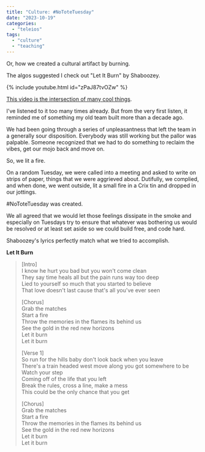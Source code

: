 ```yaml
---
title: "Culture: #NoToteTuesday"
date: "2023-10-19"
categories: 
  - "teleios"
tags: 
  - "culture"
  - "teaching"
---
```


Or, how we created a cultural artifact by burning.

The algos suggested I check out "Let It Burn" by Shaboozey.


{% include youtube.html id="zPaJ87tvOZw" %}

[This video is the intersection of many cool things](https://www.youtube.com/watch?v=zPaJ87tvOZw).

I've listened to it too many times already. But from the very first listen, it reminded me of something my old team built more than a decade ago.

We had been going through a series of unpleasantness that left the team in a generally sour disposition. Everybody was still working but the pallor was palpable. Someone recognized that we had to do something to reclaim the vibes, get our mojo back and move on.

So, we lit a fire.

On a random Tuesday, we were called into a meeting and asked to write on strips of paper, things that we were aggrieved about. Dutifully, we complied, and when done, we went outside, lit a small fire in a Crix tin and dropped in our jottings.

#NoToteTuesday was created.

We all agreed that we would let those feelings dissipate in the smoke and especially on Tuesdays try to ensure that whatever was bothering us would be resolved or at least set aside so we could build free, and code hard.

Shaboozey's lyrics perfectly match what we tried to accomplish.

**Let It Burn**

> \[Intro\]  
> I know he hurt you bad but you won't come clean  
> They say time heals all but the pain runs way too deep  
> Lied to yourself so much that you started to believe  
> That love doesn't last cause that's all you've ever seen
> 
> \[Chorus\]  
> Grab the matches  
> Start a fire  
> Throw the memories in the flames its behind us  
> See the gold in the red new horizons  
> Let it burn  
> Let it burn
> 
> \[Verse 1\]  
> So run for the hills baby don't look back when you leave  
> There's a train headed wеst move along you got somewherе to be  
> Watch your step  
> Coming off of the life that you left  
> Break the rules, cross a line, make a mess  
> This could be the only chance that you get
> 
> \[Chorus\]  
> Grab the matches  
> Start a fire  
> Throw the memories in the flames its behind us  
> See the gold in the red new horizons  
> Let it burn  
> Let it burn

